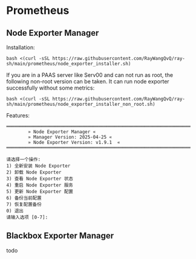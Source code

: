 # Prometheus

## Node Exporter Manager

Installation:

```
bash <(curl -sSL https://raw.githubusercontent.com/RayWangQvQ/ray-sh/main/prometheus/node_exporter_installer.sh)
```

If you are in a PAAS server like Serv00 and can not run as root, the following non-root version can be taken.
It can run node exporter successfully without some metrics:

```
bash <(curl -sSL https://raw.githubusercontent.com/RayWangQvQ/ray-sh/main/prometheus/node_exporter_installer_non_root.sh)
```

Features:

```
════════════════════════════════════════════════════════════════════
        » Node Exporter Manager «
        » Manager Version: 2025-04-25 «
        » Node Exporter Version: v1.9.1  «
════════════════════════════════════════════════════════════════════

请选择一个操作:
1) 全新安装 Node Exporter
2) 卸载 Node Exporter
3) 查看 Node Exporter 状态
4) 重启 Node Exporter 服务
5) 更新 Node Exporter 配置
6) 备份当前配置
7) 恢复配置备份
0) 退出
请输入选项 [0-7]:

```

## Blackbox Exporter Manager

todo